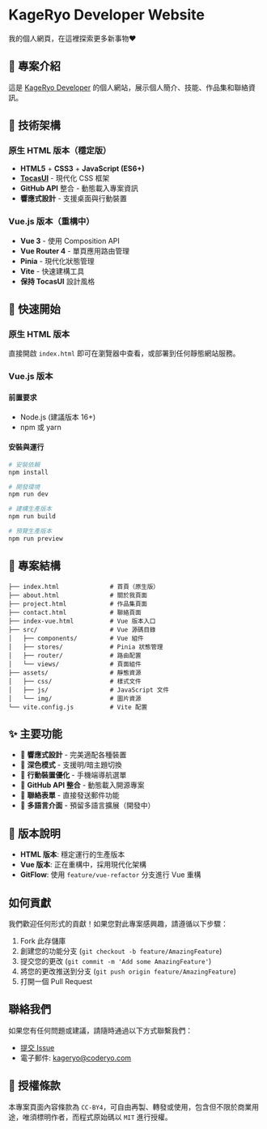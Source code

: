 # KageRyo Developer Website
我的個人網頁，在這裡探索更多新事物❤️

## 🌟 專案介紹
這是 [KageRyo Developer](https://github.com/kageryo) 的個人網站，展示個人簡介、技能、作品集和聯絡資訊。

## 🚀 技術架構

### 原生 HTML 版本（穩定版）
- **HTML5** + **CSS3** + **JavaScript (ES6+)**
- **[TocasUI](https://github.com/teacat/tocas)** - 現代化 CSS 框架
- **GitHub API** 整合 - 動態載入專案資訊
- **響應式設計** - 支援桌面與行動裝置

### Vue.js 版本（重構中）
- **Vue 3** - 使用 Composition API
- **Vue Router 4** - 單頁應用路由管理
- **Pinia** - 現代化狀態管理
- **Vite** - 快速建構工具
- **保持 TocasUI** 設計風格

## 🚀 快速開始

### 原生 HTML 版本
直接開啟 `index.html` 即可在瀏覽器中查看，或部署到任何靜態網站服務。

### Vue.js 版本

#### 前置要求
- Node.js (建議版本 16+)
- npm 或 yarn

#### 安裝與運行
```bash
# 安裝依賴
npm install

# 開發環境
npm run dev

# 建構生產版本
npm run build

# 預覽生產版本
npm run preview
```

## 📂 專案結構
```
├── index.html              # 首頁（原生版）
├── about.html              # 關於我頁面
├── project.html            # 作品集頁面
├── contact.html            # 聯絡頁面
├── index-vue.html          # Vue 版本入口
├── src/                    # Vue 源碼目錄
│   ├── components/         # Vue 組件
│   ├── stores/             # Pinia 狀態管理
│   ├── router/             # 路由配置
│   └── views/              # 頁面組件
├── assets/                 # 靜態資源
│   ├── css/                # 樣式文件
│   ├── js/                 # JavaScript 文件
│   └── img/                # 圖片資源
└── vite.config.js          # Vite 配置
```  

## ✨ 主要功能
- 🎨 **響應式設計** - 完美適配各種裝置
- 🌙 **深色模式** - 支援明/暗主題切換
- 📱 **行動裝置優化** - 手機端導航選單
- 🔗 **GitHub API 整合** - 動態載入開源專案
- 📧 **聯絡表單** - 直接發送郵件功能
- 🎯 **多語言介面** - 預留多語言擴展（開發中）

## 🔄 版本說明
- **HTML 版本**: 穩定運行的生產版本
- **Vue 版本**: 正在重構中，採用現代化架構
- **GitFlow**: 使用 `feature/vue-refactor` 分支進行 Vue 重構

## 如何貢獻
我們歡迎任何形式的貢獻！如果您對此專案感興趣，請遵循以下步驟：

1. Fork 此存儲庫
2. 創建您的功能分支 (`git checkout -b feature/AmazingFeature`)
3. 提交您的更改 (`git commit -m 'Add some AmazingFeature'`)
4. 將您的更改推送到分支 (`git push origin feature/AmazingFeature`)
5. 打開一個 Pull Request

## 聯絡我們
如果您有任何問題或建議，請隨時通過以下方式聯繫我們：

- [提交 Issue](https://github.com/KageRyo/MyWebsite/issues)
- 電子郵件: kageryo@coderyo.com

## 📝 授權條款
本專案頁面內容條款為 `CC-BY4`，可自由再製、轉發或使用，包含但不限於商業用途，唯須標明作者，而程式原始碼以 `MIT` 進行授權。
